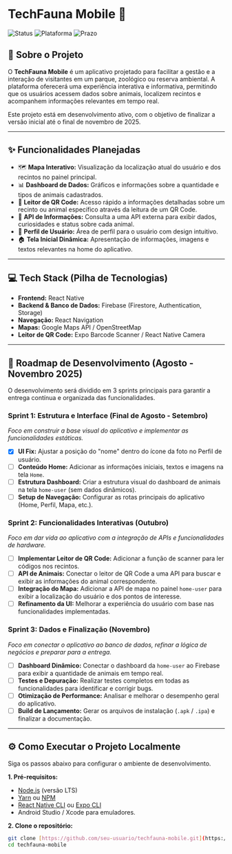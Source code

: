 # TechFauna Mobile 🐾

![Status](https://img.shields.io/badge/status-em%20desenvolvimento-yellow)
![Plataforma](https://img.shields.io/badge/plataforma-Mobile-blue)
![Prazo](https://img.shields.io/badge/prazo-Nov/2025-red)

## 📖 Sobre o Projeto

O **TechFauna Mobile** é um aplicativo projetado para facilitar a gestão e a interação de visitantes em um parque, zoológico ou reserva ambiental. A plataforma oferecerá uma experiência interativa e informativa, permitindo que os usuários acessem dados sobre animais, localizem recintos e acompanhem informações relevantes em tempo real.

Este projeto está em desenvolvimento ativo, com o objetivo de finalizar a versão inicial até o final de novembro de 2025.

---

## ✨ Funcionalidades Planejadas

-   🗺️ **Mapa Interativo:** Visualização da localização atual do usuário e dos recintos no painel principal.
-   📊 **Dashboard de Dados:** Gráficos e informações sobre a quantidade e tipos de animais cadastrados.
-   📱 **Leitor de QR Code:** Acesso rápido a informações detalhadas sobre um recinto ou animal específico através da leitura de um QR Code.
-   🐘 **API de Informações:** Consulta a uma API externa para exibir dados, curiosidades e status sobre cada animal.
-   👤 **Perfil de Usuário:** Área de perfil para o usuário com design intuitivo.
-   🏠 **Tela Inicial Dinâmica:** Apresentação de informações, imagens e textos relevantes na home do aplicativo.

---

## 💻 Tech Stack (Pilha de Tecnologias)

-   **Frontend:** React Native
-   **Backend & Banco de Dados:** Firebase (Firestore, Authentication, Storage)
-   **Navegação:** React Navigation
-   **Mapas:** Google Maps API / OpenStreetMap
-   **Leitor de QR Code:** Expo Barcode Scanner / React Native Camera

---

## 🚀 Roadmap de Desenvolvimento (Agosto - Novembro 2025)

O desenvolvimento será dividido em 3 sprints principais para garantir a entrega contínua e organizada das funcionalidades.

### Sprint 1: Estrutura e Interface (Final de Agosto - Setembro)
*Foco em construir a base visual do aplicativo e implementar as funcionalidades estáticas.*

-   [x] **UI Fix:** Ajustar a posição do "nome" dentro do ícone da foto no Perfil de usuário.
-   [ ] **Conteúdo Home:** Adicionar as informações iniciais, textos e imagens na tela `Home`.
-   [ ] **Estrutura Dashboard:** Criar a estrutura visual do dashboard de animais na tela `home-user` (sem dados dinâmicos).
-   [ ] **Setup de Navegação:** Configurar as rotas principais do aplicativo (Home, Perfil, Mapa, etc.).

### Sprint 2: Funcionalidades Interativas (Outubro)
*Foco em dar vida ao aplicativo com a integração de APIs e funcionalidades de hardware.*

-   [ ] **Implementar Leitor de QR Code:** Adicionar a função de scanner para ler códigos nos recintos.
-   [ ] **API de Animais:** Conectar o leitor de QR Code a uma API para buscar e exibir as informações do animal correspondente.
-   [ ] **Integração do Mapa:** Adicionar a API de mapa no painel `home-user` para exibir a localização do usuário e dos pontos de interesse.
-   [ ] **Refinamento da UI:** Melhorar a experiência do usuário com base nas funcionalidades implementadas.

### Sprint 3: Dados e Finalização (Novembro)
*Foco em conectar o aplicativo ao banco de dados, refinar a lógica de negócios e preparar para a entrega.*

-   [ ] **Dashboard Dinâmico:** Conectar o dashboard da `home-user` ao Firebase para exibir a quantidade de animais em tempo real.
-   [ ] **Testes e Depuração:** Realizar testes completos em todas as funcionalidades para identificar e corrigir bugs.
-   [ ] **Otimização de Performance:** Analisar e melhorar o desempenho geral do aplicativo.
-   [ ] **Build de Lançamento:** Gerar os arquivos de instalação (`.apk` / `.ipa`) e finalizar a documentação.

---

## ⚙️ Como Executar o Projeto Localmente

Siga os passos abaixo para configurar o ambiente de desenvolvimento.

**1. Pré-requisitos:**
* [Node.js](https://nodejs.org/) (versão LTS)
* [Yarn](https://yarnpkg.com/) ou [NPM](https://www.npmjs.com/)
* [React Native CLI](https://reactnative.dev/docs/environment-setup) ou [Expo CLI](https://docs.expo.dev/)
* Android Studio / Xcode para emuladores.

**2. Clone o repositório:**
```bash
git clone [https://github.com/seu-usuario/techfauna-mobile.git](https://github.com/seu-usuario/techfauna-mobile.git)
cd techfauna-mobile